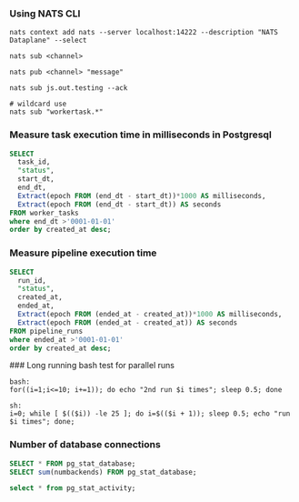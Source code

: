 
### Using NATS CLI

```shell
nats context add nats --server localhost:14222 --description "NATS Dataplane" --select

nats sub <channel>

nats pub <channel> "message"

nats sub js.out.testing --ack 

# wildcard use
nats sub "workertask.*"
```

### Measure task execution time in milliseconds in Postgresql
```sql
SELECT
  task_id,
  "status",
  start_dt,
  end_dt,
  Extract(epoch FROM (end_dt - start_dt))*1000 AS milliseconds,
  Extract(epoch FROM (end_dt - start_dt)) AS seconds
FROM worker_tasks 
where end_dt >'0001-01-01'
order by created_at desc;
```

### Measure pipeline execution time
```sql
SELECT
  run_id,
  "status",
  created_at,
  ended_at,
  Extract(epoch FROM (ended_at - created_at))*1000 AS milliseconds,
  Extract(epoch FROM (ended_at - created_at)) AS seconds
FROM pipeline_runs 
where ended_at >'0001-01-01'
order by created_at desc;
```

### Long running bash test for parallel runs
```shell
bash:
for((i=1;i<=10; i+=1)); do echo "2nd run $i times"; sleep 0.5; done

sh:
i=0; while [ $(($i)) -le 25 ]; do i=$(($i + 1)); sleep 0.5; echo "run $i times"; done;
```

### Number of database connections
```sql
SELECT * FROM pg_stat_database;
SELECT sum(numbackends) FROM pg_stat_database;

select * from pg_stat_activity;
```